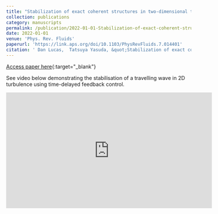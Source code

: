 ```yaml
---
title: "Stabilization of exact coherent structures in two-dimensional turbulence using time-delayed feedback"
collection: publications
category: manuscripts
permalink: /publication/2022-01-01-Stabilization-of-exact-coherent-structures-in-two-dimensional-turbulence-using-time-delayed-feedback
date: 2022-01-01
venue: 'Phys. Rev. Fluids'
paperurl: 'https://link.aps.org/doi/10.1103/PhysRevFluids.7.014401'
citation: ' Dan Lucas,  Tatsuya Yasuda, &quot;Stabilization of exact coherent structures in two-dimensional turbulence using time-delayed feedback.&quot; Phys. Rev. Fluids, 2022.'
---
```

[Access paper here](https://link.aps.org/doi/10.1103/PhysRevFluids.7.014401){:target="_blank"}

See video below demonstrating the stabilisation of a travelling wave in 2D turbulence using time-delayed feedback control.

<iframe width="560" height="315" src="https://www.youtube.com/embed/ZbYcGovm-TQ" title="YouTube video player" frameborder="0" allow="accelerometer; autoplay; clipboard-write; encrypted-media; gyroscope; picture-in-picture" allowfullscreen></iframe>
